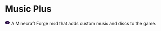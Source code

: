 # Music Plus

![](https://github.com/napstheblock/musicplus/blob/master/src/main/resources/assets/musicplus/textures/item/music_disc_tall.png?raw=true)
A Minecraft Forge mod that adds custom music and discs to the game.
